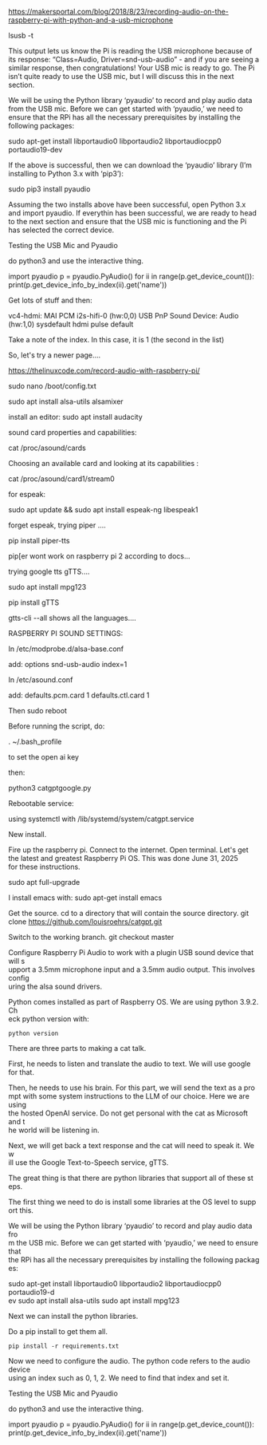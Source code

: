 https://makersportal.com/blog/2018/8/23/recording-audio-on-the-raspberry-pi-with-python-and-a-usb-microphone

lsusb -t



This output lets us know the Pi is reading the USB microphone because of its response: “Class=Audio, Driver=snd-usb-audio” - and if you are seeing a similar response, then congratulations! Your USB mic is ready to go. The Pi isn’t quite ready to use the USB mic, but I will discuss this in the next section.

We will be using the Python library ‘pyaudio’ to record and play audio data from the USB mic. Before we can get started with ‘pyaudio,’ we need to ensure that the RPi has all the necessary prerequisites by installing the following packages:

sudo apt-get install libportaudio0 libportaudio2 libportaudiocpp0 portaudio19-dev

If the above is successful, then we can download the ‘pyaudio’ library (I’m installing to Python 3.x with ‘pip3’):

sudo pip3 install pyaudio

Assuming the two installs above have been successful, open Python 3.x and import pyaudio. If everythin has been successful, we are ready to head to the next section and ensure that the USB mic is functioning and the Pi has selected the correct device.

Testing the USB Mic and Pyaudio

do python3 and use the interactive thing.


import pyaudio
p = pyaudio.PyAudio()
for ii in range(p.get_device_count()):
    print(p.get_device_info_by_index(ii).get('name'))

Get lots of stuff and then:

vc4-hdmi: MAI PCM i2s-hifi-0 (hw:0,0)
USB PnP Sound Device: Audio (hw:1,0)
sysdefault
hdmi
pulse
default

Take a note of the index.   In this case, it is 1 (the second in the list)


So, let's try a newer page....


https://thelinuxcode.com/record-audio-with-raspberry-pi/

sudo nano /boot/config.txt



sudo apt install alsa-utils
alsamixer

install an editor:
sudo apt install audacity


sound card properties and capabilities:

cat /proc/asound/cards

Choosing an available card and looking at its capabilities :

cat /proc/asound/card1/stream0



for espeak:


sudo apt update && sudo apt install espeak-ng libespeak1



forget espeak,  trying piper ....

pip install piper-tts

pip[er wont work on raspberry pi 2 according to docs...


trying google tts gTTS....


sudo apt install mpg123

pip install gTTS


gtts-cli --all shows all the languages....



RASPBERRY PI SOUND SETTINGS:


In /etc/modprobe.d/alsa-base.conf

add:
options snd-usb-audio index=1

In /etc/asound.conf

add:
defaults.pcm.card 1
defaults.ctl.card 1

Then
sudo reboot




Before running the script, do:

. ~/.bash_profile

  to set the open ai key

then:

python3 catgptgoogle.py



Rebootable service:

using systemctl with /lib/systemd/system/catgpt.service


New install.


Fire up the raspberry pi.
Connect to the internet.
Open terminal.
Let's get the latest and greatest Raspberry Pi OS.  This was done June 31, 2025\
 for these instructions.

sudo apt full-upgrade


I install emacs with:
  sudo apt-get install emacs


Get the source.  cd to a directory that will contain the source directory.
git clone https://github.com/louisroehrs/catgpt.git

Switch to the working branch.
git checkout master

Configure Raspberry Pi Audio to work with a plugin USB sound device that will s\
upport a 3.5mm microphone input and a 3.5mm audio output.  This involves config\
uring the alsa sound drivers.

Python comes installed as part of Raspberry OS.  We are using python 3.9.2.  Ch\
eck python version with:

`python version`

There are three parts to making a cat talk.

First, he needs to listen and translate the audio to text.  We will use google \
for that.

Then, he needs to use his brain.  For this part, we will send the text as a pro\
mpt with some system instructions to the LLM of our choice.  Here we are using \
the hosted OpenAI service.  Do not get personal with the cat as Microsoft and t\
he world will be listening in.

Next, we will get back a text response and the cat will need to speak it.  We w\
ill use the Google Text-to-Speech service, gTTS.

The great thing is that there are python libraries that support all of these st\
eps.

The first thing we need to do is install some libraries at the OS level to supp\
ort this.

We will be using the Python library ‘pyaudio’ to record and play audio data fro\
m the USB mic. Before we can get started with ‘pyaudio,’ we need to ensure that\
 the RPi has all the necessary prerequisites by installing the following packag\
es:

sudo apt-get install libportaudio0 libportaudio2 libportaudiocpp0 portaudio19-d\
ev
sudo apt install alsa-utils
sudo apt install mpg123


Next we can install the python libraries.

Do a pip install to get them all.

`pip install -r requirements.txt`

Now we need to configure the audio.  The python code refers to the audio device\
 using an index such as 0, 1, 2.  We need to find that index and set it.


Testing the USB Mic and Pyaudio

do python3 and use the interactive thing.


import pyaudio
p = pyaudio.PyAudio()
for ii in range(p.get_device_count()):
    print(p.get_device_info_by_index(ii).get('name'))












